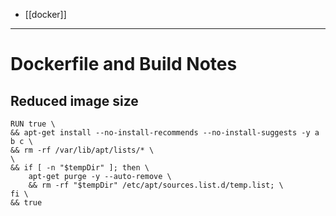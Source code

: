 - [[docker]]
---
# Dockerfile and Build Notes

## Reduced image size
```
RUN true \
&& apt-get install --no-install-recommends --no-install-suggests -y a b c \
&& rm -rf /var/lib/apt/lists/* \
\
&& if [ -n "$tempDir" ]; then \
    apt-get purge -y --auto-remove \
    && rm -rf "$tempDir" /etc/apt/sources.list.d/temp.list; \
fi \
&& true
```